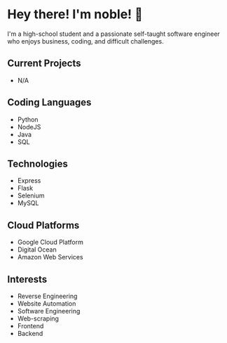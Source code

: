 # Hey there! I'm noble! 👋
I'm a high-school student and a passionate self-taught software engineer who enjoys business, coding, and difficult challenges.

## **Current Projects**
- N/A

## **Coding Languages**
- Python
- NodeJS
- Java
- SQL

## **Technologies**
- Express
- Flask
- Selenium
- MySQL

## **Cloud Platforms**
- Google Cloud Platform
- Digital Ocean
- Amazon Web Services

## **Interests**
- Reverse Engineering
- Website Automation
- Software Engineering
- Web-scraping
- Frontend
- Backend
